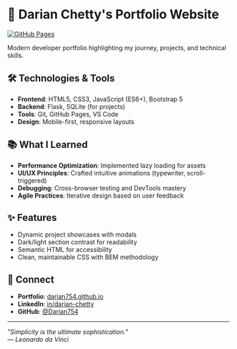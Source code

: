 # 🚀 Darian Chetty's Portfolio Website

[![GitHub Pages](https://img.shields.io/badge/View-Live%20Site-blue?style=flat-square)](https://darian754.github.io)

Modern developer portfolio highlighting my journey, projects, and technical skills.

## 🛠️ Technologies & Tools
- **Frontend**: HTML5, CSS3, JavaScript (ES6+), Bootstrap 5
- **Backend**: Flask, SQLite (for projects)
- **Tools**: Git, GitHub Pages, VS Code
- **Design**: Mobile-first, responsive layouts

## 📚 What I Learned
- **Performance Optimization**: Implemented lazy loading for assets
- **UI/UX Principles**: Crafted intuitive animations (typewriter, scroll-triggered)
- **Debugging**: Cross-browser testing and DevTools mastery
- **Agile Practices**: Iterative design based on user feedback

## ✨ Features
- Dynamic project showcases with modals
- Dark/light section contrast for readability
- Semantic HTML for accessibility
- Clean, maintainable CSS with BEM methodology

## 🔗 Connect
- **Portfolio**: [darian754.github.io](https://darian754.github.io)
- **LinkedIn**: [in/darian-chetty](https://www.linkedin.com/in/darian-chetty-7a05852a8)
- **GitHub**: [@Darian754](https://github.com/Darian754)

---

*"Simplicity is the ultimate sophistication."*  
*— Leonardo da Vinci*
